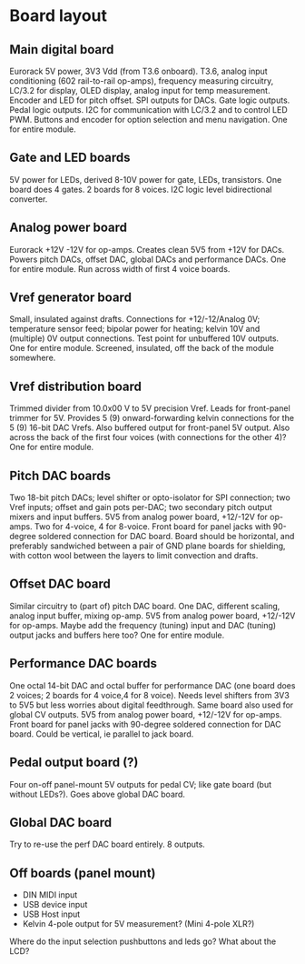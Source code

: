 # Board layout

## Main digital board

Eurorack 5V power, 3V3 Vdd (from T3.6 onboard). T3.6, analog input conditioning (602 rail-to-rail op-amps), frequency measuring circuitry, LC/3.2 for display, OLED display, analog input for temp measurement. Encoder and LED for pitch offset. SPI outputs for DACs. Gate logic outputs. Pedal logic outputs. I2C for communication with LC/3.2 and to control LED PWM. Buttons and encoder for option selection and menu navigation. One for entire module.

## Gate and LED boards

5V power for LEDs, derived 8-10V power for gate, LEDs, transistors. One board does 4 gates. 2 boards for 8 voices. I2C logic level bidirectional converter.

## Analog power board

Eurorack +12V -12V for op-amps. Creates clean 5V5 from +12V for DACs. Powers pitch DACs, offset DAC, global DACs and performance DACs. One for entire module. Run across width of first 4 voice boards.

## Vref generator board

Small, insulated against drafts. Connections for +12/-12/Analog 0V; temperature sensor feed; bipolar power for heating; kelvin 10V and (multiple) 0V output connections. Test point for unbuffered 10V outputs.  One for entire module. Screened, insulated, off the back of the module somewhere.

## Vref distribution board

Trimmed divider from 10.0x00 V to 5V precision Vref.  Leads for front-panel trimmer for 5V. Provides 5 (9) onward-forwarding kelvin connections for the 5 (9) 16-bit DAC Vrefs. Also buffered output for front-panel 5V output. Also across the back of the first four voices (with connections for the other 4)? One for entire module.

## Pitch DAC boards

Two 18-bit pitch DACs; level shifter or opto-isolator for SPI connection; two Vref inputs; offset and gain pots per-DAC; two secondary pitch output mixers and input buffers. 5V5 from analog power board, +12/-12V for op-amps. Two for 4-voice, 4 for 8-voice. Front board for panel jacks with 90-degree soldered connection for DAC board. Board should be horizontal, and preferably sandwiched between a pair of GND plane boards for shielding, with cotton wool between the layers to limit convection and drafts.

## Offset DAC board

Similar circuitry to (part of) pitch DAC board. One DAC, different scaling, analog input buffer, mixing op-amp. 5V5 from analog power board, +12/-12V for op-amps. Maybe add the frequency (tuning) input and DAC (tuning) output jacks and buffers here too?  One for entire module.

## Performance DAC boards

One octal 14-bit DAC and octal buffer for performance DAC (one board does 2 voices; 2 boards for 4 voice,4 for 8 voice). Needs level shifters from 3V3 to 5V5 but less worries about digital feedthrough. Same board also used for global CV outputs. 5V5 from analog power board, +12/-12V for op-amps. Front board for panel jacks with 90-degree soldered connection for DAC board. Could be vertical, ie parallel to jack board.

## Pedal output board (?)

Four on-off panel-mount 5V outputs for pedal CV; like gate board (but without LEDs?). Goes above global DAC board.

## Global DAC board

Try to re-use the perf DAC board entirely. 8 outputs.

## Off boards (panel mount)

- DIN MIDI input
- USB device input
- USB Host input
- Kelvin 4-pole output for 5V measurement? (Mini 4-pole XLR?)

Where do the input selection pushbuttons and leds go? What about the LCD?


